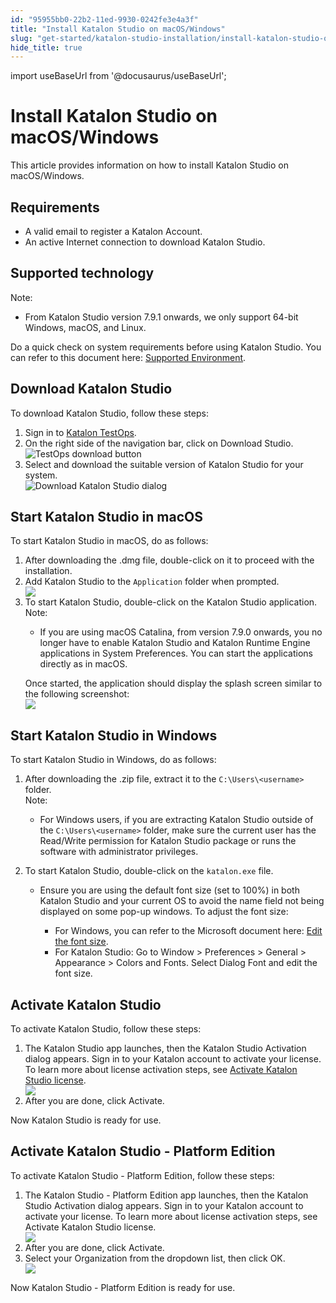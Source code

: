 ```yaml
---
id: "95955bb0-22b2-11ed-9930-0242fe3e4a3f"
title: "Install Katalon Studio on macOS/Windows"
slug: "get-started/katalon-studio-installation/install-katalon-studio-on-macoswindows"
hide_title: true
---
```

import useBaseUrl from '@docusaurus/useBaseUrl';


# <a id="concept-6824" class="anchor_top_offset"/><a id="ariaid-title1" class="anchor_top_offset"/>Install <span xmlns="http://www.w3.org/1999/xhtml" className="ph">Katalon Studio</span>  on macOS/Windows

<p xmlns="http://www.w3.org/1999/xhtml" className="p">This article provides information on how to install <span className="ph">Katalon Studio</span> on macOS/Windows.</p> 

## Requirements

<ul xmlns="http://www.w3.org/1999/xhtml" className="ul"><li className="li">A valid email to register a Katalon Account.</li><li className="li">An active Internet connection to download <span className="ph">Katalon Studio</span>.</li></ul> 

## <a id="concept-1196" class="anchor_top_offset"/>Supported technology 

<div xmlns="http://www.w3.org/1999/xhtml" className="p"><div className="note note note_note"><span className="note__title">Note:</span> 
    <ul className="ul"><li className="li">
        <p className="p">From <span className="ph">Katalon Studio</span> version 7.9.1 onwards, we only support 64-bit Windows, macOS, and Linux.</p>
      </li></ul>
  </div>Do a quick check on system requirements before using <span className="ph">Katalon Studio</span>. You can refer to this document here: <a className="xref" href="/docs/supported-execution-environments/supported-environments-for-katalon-studio-and-katalon-runtime-engine-kre#id_1">Supported Environment</a>.</div>

## <a id="task-2954" class="anchor_top_offset"/>Download <span xmlns="http://www.w3.org/1999/xhtml" className="ph">Katalon Studio</span>  

<section xmlns="http://www.w3.org/1999/xhtml" className="section context">To download <span className="ph">Katalon Studio</span>, follow these steps:</section> 
<ol xmlns="http://www.w3.org/1999/xhtml" className="ol steps"><li className="li step stepexpand anchor_top_offset" id="task-2954__download-ks"><span className="ph cmd">Sign in to <a className="xref j-external-link" href="https://testops.katalon.io/" target="_blank"><span className="ph">Katalon TestOps</span></a>.</span></li><li className="li step stepexpand"><span className="ph cmd">On the right side of the navigation bar, click on <span className="ph uicontrol">Download Studio</span>.</span><div className="itemgroup stepxmp"><img className="image" width={700} src={useBaseUrl("/a51c9f50-5aaa-11ed-a602-0242cfbc79b5.png")} alt="TestOps download button" /></div></li><li className="li step stepexpand"><span className="ph cmd">Select and download the suitable version of <span className="ph">Katalon Studio</span> for your system.</span><div className="itemgroup info"><img className="image" width={500} src={useBaseUrl("/ece8f2b0-5c72-11ed-a602-0242cfbc79b5.png")} alt="Download Katalon Studio dialog" /></div></li></ol> 

## <a id="task-8642" class="anchor_top_offset"/>Start <span xmlns="http://www.w3.org/1999/xhtml" className="ph">Katalon Studio</span>  in macOS

<section xmlns="http://www.w3.org/1999/xhtml" className="section context">To start <span className="ph">Katalon Studio</span> in macOS, do as follows:</section> 
<ol xmlns="http://www.w3.org/1999/xhtml" className="ol steps"><li className="li step stepexpand"><span className="ph cmd">After downloading the .dmg file, double-click on it to proceed with the installation.</span></li><li className="li step stepexpand"><span className="ph cmd">Add <span className="ph">Katalon Studio</span> to the <code className="ph codeph">Application</code> folder when prompted.</span><div className="itemgroup info"><img className="image" width={600} src={useBaseUrl("/065ff5c0-2845-11ed-9930-0242fe3e4a3f.png")} /></div></li><li className="li step stepexpand"><span className="ph cmd">To start <span className="ph">Katalon Studio</span>, double-click on the <span className="ph">Katalon Studio</span> application.</span><div className="itemgroup info"><div className="note note note_note"><span className="note__title">Note:</span> <ul className="ul"><li className="li"><p className="p">If you are using macOS Catalina, from version 7.9.0 onwards, you no longer have to enable <span className="ph">Katalon Studio</span> and <span className="ph">Katalon Runtime Engine</span> applications in <span className="ph uicontrol">System Preferences</span>. You can start the applications directly as in macOS.</p></li></ul></div></div><div className="itemgroup info">Once started, the application should display the splash screen similar to the following screenshot:</div><div className="itemgroup info"><img className="image" width={500} src={useBaseUrl("/cbf418b0-750d-11ed-a602-0242cfbc79b5.png")} /></div></li></ol> 

## <a id="task-3539" class="anchor_top_offset"/>Start <span xmlns="http://www.w3.org/1999/xhtml" className="ph">Katalon Studio</span>  in Windows

<section xmlns="http://www.w3.org/1999/xhtml" className="section context">To start <span className="ph">Katalon Studio</span> in Windows, do as follows:</section> 
<ol xmlns="http://www.w3.org/1999/xhtml" className="ol steps"><li className="li step stepexpand"><span className="ph cmd">After downloading the .zip file, extract it to the <code className="ph codeph">C:\Users\&lt;username&gt;</code> folder.</span><div className="itemgroup info"><div className="note note note_note"><span className="note__title">Note:</span> <ul className="ul"><li className="li"><p className="p">For Windows users, if you are extracting Katalon Studio outside of the <code className="ph codeph">C:\Users\&lt;username&gt;</code> folder, make sure the current user has the Read/Write permission for Katalon Studio package or runs the software with administrator privileges.</p></li></ul></div></div></li><li className="li step stepexpand"><span className="ph cmd">To start <span className="ph">Katalon Studio</span>, double-click on the <code className="ph codeph">katalon.exe</code> file.</span><div className="itemgroup info"><ul className="ul"><li className="li"><p className="p">Ensure you are using the default font size (set to 100%) in both <span className="ph">Katalon Studio</span> and your current OS to avoid the name field not being displayed on some pop-up windows. To adjust the font size:</p><ul className="ul"><li className="li">For Windows, you can refer to the Microsoft document here: <a className="xref j-external-link" href="https://support.microsoft.com/en-us/windows/change-the-size-of-text-in-windows-10-1d5830c3-eee3-8eaa-836b-abcc37d99b9a" target="_blank">Edit the font size</a>.</li><li className="li">For <span className="ph">Katalon Studio</span>: Go to <span className="ph uicontrol">Window</span> &gt; <span className="ph uicontrol">Preferences</span> &gt; <span className="ph uicontrol">General</span> &gt; <span className="ph uicontrol">Appearance</span> &gt; <span className="ph uicontrol">Colors and Fonts</span>. Select <span className="ph uicontrol">Dialog Font</span> and edit the font size.</li></ul></li></ul></div></li></ol> 

## <a id="task-92226d4d" class="anchor_top_offset"/>Activate <span xmlns="http://www.w3.org/1999/xhtml" className="ph">Katalon Studio</span> 

<section xmlns="http://www.w3.org/1999/xhtml" className="section context">To activate <span className="ph">Katalon Studio</span>, follow these steps:</section> 
<ol xmlns="http://www.w3.org/1999/xhtml" className="ol steps"><li className="li step stepexpand"><span className="ph cmd">The <span className="ph">Katalon Studio</span> app launches, then the <span className="ph uicontrol">Katalon Studio Activation</span> dialog appears. Sign in to your Katalon account to activate your license. To learn more about license activation steps, see <a className="xref" href="/docs/administer/katalon-studio-enterprise-and-katalon-runtime-engine-license/activate-a-katalon-license">Activate Katalon Studio license</a>.</span><div className="itemgroup info"><img className="image" width={500} src={useBaseUrl("/68c0daf0-2844-11ed-9930-0242fe3e4a3f.png")} /></div></li><li className="li step stepexpand"><span className="ph cmd">After you are done, click <span className="ph uicontrol">Activate</span>.</span></li></ol> 
<section xmlns="http://www.w3.org/1999/xhtml" className="section result">Now <span className="ph">Katalon Studio</span> is ready for use.</section> 

## <a id="task-9337" class="anchor_top_offset"/>Activate <span xmlns="http://www.w3.org/1999/xhtml" className="ph">Katalon Studio - Platform Edition</span> 

<section xmlns="http://www.w3.org/1999/xhtml" className="section context">To activate <span className="ph">Katalon Studio - Platform Edition</span>, follow these steps:</section> 
<ol xmlns="http://www.w3.org/1999/xhtml" className="ol steps"><li className="li step stepexpand"><span className="ph cmd">The <span className="ph">Katalon Studio - Platform Edition</span> app launches, then the <span className="ph uicontrol">Katalon Studio Activation</span> dialog appears. Sign in to your Katalon account to activate your license. To learn more about license activation steps, see Activate Katalon Studio license.</span><div className="itemgroup info"><img className="image" width={500} src={useBaseUrl("/e43f2710-2842-11ed-9930-0242fe3e4a3f.png")} /></div></li><li className="li step stepexpand"><span className="ph cmd">After you are done, click <span className="ph uicontrol">Activate</span>.</span></li><li className="li step stepexpand"><span className="ph cmd">Select your <span className="ph uicontrol">Organization</span> from the dropdown list, then click <span className="ph uicontrol">OK</span>.</span><div className="itemgroup info"><img className="image" width={500} src={useBaseUrl("/9154b140-2843-11ed-9930-0242fe3e4a3f.png")} /></div></li></ol> 
<section xmlns="http://www.w3.org/1999/xhtml" className="section result">Now <span className="ph">Katalon Studio - Platform Edition</span> is ready for use.</section> 
